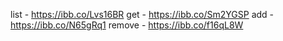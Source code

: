 list - https://ibb.co/Lvs16BR
get - https://ibb.co/Sm2YGSP
add - https://ibb.co/N65gRq1
remove - https://ibb.co/f16qL8W
